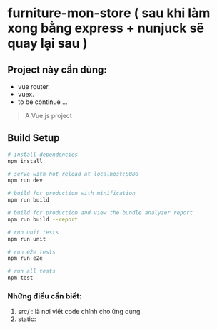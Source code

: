 # furniture-mon-store ( sau khi làm xong bằng express + nunjuck sẽ quay lại sau )
## Project này cần dùng:
* vue router.
* vuex.
* to be continue ...

> A Vue.js project

## Build Setup

``` bash
# install dependencies
npm install

# serve with hot reload at localhost:8080
npm run dev

# build for production with minification
npm run build

# build for production and view the bundle analyzer report
npm run build --report

# run unit tests
npm run unit

# run e2e tests
npm run e2e

# run all tests
npm test
```

### Những điều cần biết:
1. src/ : là nơi viết code chính cho ứng dụng.
2. static:
